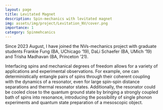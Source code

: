 ```yaml
---
layout: page
title: Levitated Magnet
description: Spin-mechanics with levitated magnet
img: assets/img/project/Levitation_NV/cover.png
importance: 1
category: Spinmehcanics
---
```

Since 2023 August, I have joined the NVs-mechanics project with graduate students Frankie Fung (BA, UChicago ‘19), DaLi Schaefer (BA, UMich ‘19) and Trisha Madhavan (BA, Princeton '21).

Interfacing spins and mechanical degrees of freedom allows for a variety of applications and experimental observations. For example, one can deterministically entangle pairs of spins through their coherent coupling with the dynamics of a resonator, even for large spin-spin distance separations and thermal resonator states. Additionally, the resonator could be cooled close to the quantum ground state by bringing a strongly coupled bath of spins into resonance, introducing the possibility of single phonon experiments and quantum state preparation of a mesoscopic object.
